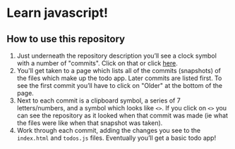 # Learn javascript!

## How to use this repository

1. Just underneath the repository description you’ll see a clock symbol with a number of "commits". Click on that or click [here](https://github.com/LikeJasper/javascript-tutorial-1/commits/master).
1. You'll get taken to a page which lists all of the commits (snapshots) of the files which make up the todo app. Later commits are listed first. To see the first commit you’ll have to click on "Older" at the bottom of the page.
1. Next to each commit is a clipboard symbol, a series of 7 letters/numbers, and a symbol which looks like `<>`. If you click on `<>` you can see the repository as it looked when that commit was made (ie what the files were like when that snapshot was taken).
1. Work through each commit, adding the changes you see to the `index.html` and `todos.js` files. Eventually you’ll get a basic todo app!
